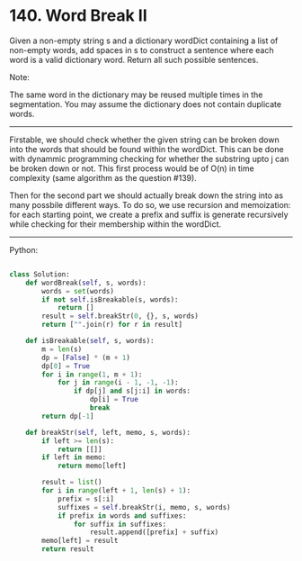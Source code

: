 # 140. Word Break II

Given a non-empty string s and a dictionary wordDict containing a list of
non-empty words, add spaces in s to construct a sentence where each word is
a valid dictionary word. Return all such possible sentences.

Note:

The same word in the dictionary may be reused multiple times in the
segmentation.
You may assume the dictionary does not contain duplicate words.

---

Firstable, we should check whether the given string can be broken down into the
words that should be found within the wordDict. This can be done with dynammic
programming checking for whether the substring upto j can be broken down or
not. This first process would be of O(n) in time complexity (same algorithm as
the question #139).

Then for the second part we should actually break down the string into as many
possbile different ways. To do so, we use recursion and memoization: for each
starting point, we create a prefix and suffix is generate recursively while
checking for their membership within the wordDict.

---

Python:

```python

class Solution:
    def wordBreak(self, s, words):
        words = set(words)
        if not self.isBreakable(s, words):
            return []
        result = self.breakStr(0, {}, s, words)
        return ["".join(r) for r in result]

    def isBreakable(self, s, words):
        m = len(s)
        dp = [False] * (m + 1)
        dp[0] = True
        for i in range(1, m + 1):
            for j in range(i - 1, -1, -1):
                if dp[j] and s[j:i] in words:
                    dp[i] = True
                    break
        return dp[-1]

    def breakStr(self, left, memo, s, words):
        if left >= len(s):
            return [[]]
        if left in memo:
            return memo[left]

        result = list()
        for i in range(left + 1, len(s) + 1):
            prefix = s[:i]
            suffixes = self.breakStr(i, memo, s, words)
            if prefix in words and suffixes:
                for suffix in suffixes:
                    result.append([prefix] + suffix)
        memo[left] = result
        return result
```

